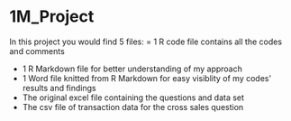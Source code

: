 # 1M_Project
In this project you would find 5 files: 
= 1 R code file contains all the codes and comments 
- 1 R Markdown file for better understanding of my approach 
- 1 Word file knitted from R Markdown for easy visiblity of my codes' results and findings 
- The original excel file containing the questions and data set 
- The csv file of transaction data for the cross sales question 
